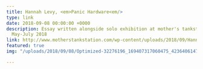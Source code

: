 ```yaml
---
title: Hannah Levy, <em>Panic Hardware<em/>
type: link
date: 2018-09-08 00:00:00 +0000
description: Essay written alongside solo exhibition at mother's tankstation, Dublin,
  May-July 2018
link: http://www.motherstankstation.com/wp-content/uploads/2018/09/Hannah-Levy_Panic-Hardware_Rebecca-ODwyer_Copyright-all-rights-reserved.pdf
featured: true
img: "/uploads/2018/09/08/Optimized-32276196_169407317060475_4236406147063480320_n.jpg"

---
```

